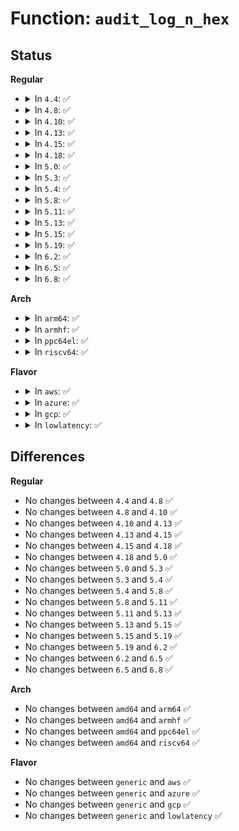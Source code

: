 # Function: <code>audit_log_n_hex</code>

## Status
<b>Regular</b>
<ul>
<li>
<details>
<summary>In <code>4.4</code>: ✅</summary>

```c
void audit_log_n_hex(struct audit_buffer *ab, const unsigned char *buf, size_t len);
```

**Collision:** Unique Global

**Inline:** No

**Transformation:** False

**Instances:**

```
In kernel/audit.c (ffffffff81121e00)
Location: kernel/audit.c:1517
Inline: False
Direct callers:
  - kernel/audit.c:audit_log_n_untrustedstring
  - kernel/auditsc.c:audit_log_exit
  - kernel/auditsc.c:audit_log_exit
  - security/lsm_audit.c:common_lsm_audit
  - security/apparmor/label.c:aa_label_xaudit
  - security/apparmor/net.c:audit_unix_addr
  - drivers/tty/tty_audit.c:tty_audit_log
```
**Symbols:**

```
ffffffff81121e00-ffffffff81121f47: audit_log_n_hex (STB_GLOBAL)
```
</details>
</li>
<li>
<details>
<summary>In <code>4.8</code>: ✅</summary>

```c
void audit_log_n_hex(struct audit_buffer *ab, const unsigned char *buf, size_t len);
```

**Collision:** Unique Global

**Inline:** No

**Transformation:** False

**Instances:**

```
In kernel/audit.c (ffffffff81129d40)
Location: kernel/audit.c:1528
Inline: False
Direct callers:
  - kernel/audit.c:audit_log_n_untrustedstring
  - kernel/auditsc.c:audit_log_exit
  - kernel/auditsc.c:audit_log_execve_info
  - security/lsm_audit.c:common_lsm_audit
  - security/apparmor/label.c:aa_label_xaudit
  - security/apparmor/net.c:audit_unix_addr
  - drivers/tty/tty_audit.c:tty_audit_log
```
**Symbols:**

```
ffffffff81129d40-ffffffff81129e9c: audit_log_n_hex (STB_GLOBAL)
```
</details>
</li>
<li>
<details>
<summary>In <code>4.10</code>: ✅</summary>

```c
void audit_log_n_hex(struct audit_buffer *ab, const unsigned char *buf, size_t len);
```

**Collision:** Unique Global

**Inline:** No

**Transformation:** False

**Instances:**

```
In kernel/audit.c (ffffffff81133a60)
Location: kernel/audit.c:1667
Inline: False
Direct callers:
  - kernel/audit.c:audit_log_n_untrustedstring
  - kernel/auditsc.c:audit_log_exit
  - kernel/auditsc.c:audit_log_execve_info
  - security/lsm_audit.c:common_lsm_audit
  - security/apparmor/label.c:aa_label_xaudit
  - security/apparmor/net.c:audit_unix_addr
  - drivers/tty/tty_audit.c:tty_audit_log
```
**Symbols:**

```
ffffffff81133a60-ffffffff81133bbc: audit_log_n_hex (STB_GLOBAL)
```
</details>
</li>
<li>
<details>
<summary>In <code>4.13</code>: ✅</summary>

```c
void audit_log_n_hex(struct audit_buffer *ab, const unsigned char *buf, size_t len);
```

**Collision:** Unique Global

**Inline:** No

**Transformation:** False

**Instances:**

```
In kernel/audit.c (ffffffff81134f40)
Location: kernel/audit.c:1846
Inline: False
Direct callers:
  - kernel/audit.c:audit_log_n_untrustedstring
  - kernel/auditsc.c:audit_log_exit
  - kernel/auditsc.c:audit_log_execve_info
  - security/lsm_audit.c:common_lsm_audit
  - security/apparmor/label.c:aa_label_xaudit
  - security/apparmor/net.c:audit_unix_addr
  - drivers/tty/tty_audit.c:tty_audit_log
```
**Symbols:**

```
ffffffff81134f40-ffffffff81135087: audit_log_n_hex (STB_GLOBAL)
```
</details>
</li>
<li>
<details>
<summary>In <code>4.15</code>: ✅</summary>

```c
void audit_log_n_hex(struct audit_buffer *ab, const unsigned char *buf, size_t len);
```

**Collision:** Unique Global

**Inline:** No

**Transformation:** False

**Instances:**

```
In kernel/audit.c (ffffffff81141c90)
Location: kernel/audit.c:1854
Inline: False
Direct callers:
  - kernel/audit.c:audit_log_n_untrustedstring
  - kernel/auditsc.c:audit_log_exit
  - kernel/auditsc.c:audit_log_execve_info
  - security/lsm_audit.c:common_lsm_audit
  - security/apparmor/label.c:aa_label_xaudit
  - security/apparmor/net.c:audit_unix_addr
  - drivers/tty/tty_audit.c:tty_audit_log
```
**Symbols:**

```
ffffffff81141c90-ffffffff81141dd7: audit_log_n_hex (STB_GLOBAL)
```
</details>
</li>
<li>
<details>
<summary>In <code>4.18</code>: ✅</summary>

```c
void audit_log_n_hex(struct audit_buffer *ab, const unsigned char *buf, size_t len);
```

**Collision:** Unique Global

**Inline:** No

**Transformation:** False

**Instances:**

```
In kernel/audit.c (ffffffff81150640)
Location: kernel/audit.c:1907
Inline: False
Direct callers:
  - kernel/audit.c:audit_log_n_untrustedstring
  - kernel/auditsc.c:audit_log_exit
  - kernel/auditsc.c:audit_log_execve_info
  - security/lsm_audit.c:dump_common_audit_data
  - security/apparmor/label.c:aa_label_xaudit
  - drivers/tty/tty_audit.c:tty_audit_log
```
**Symbols:**

```
ffffffff81150640-ffffffff81150793: audit_log_n_hex (STB_GLOBAL)
```
</details>
</li>
<li>
<details>
<summary>In <code>5.0</code>: ✅</summary>

```c
void audit_log_n_hex(struct audit_buffer *ab, const unsigned char *buf, size_t len);
```

**Collision:** Unique Global

**Inline:** No

**Transformation:** False

**Instances:**

```
In kernel/audit.c (ffffffff8115d2f0)
Location: kernel/audit.c:1904
Inline: False
Direct callers:
  - kernel/audit.c:audit_log_n_untrustedstring
  - kernel/auditsc.c:audit_log_exit
  - kernel/auditsc.c:audit_log_execve_info
  - security/lsm_audit.c:dump_common_audit_data
  - security/apparmor/label.c:aa_label_xaudit
  - drivers/tty/tty_audit.c:tty_audit_log
```
**Symbols:**

```
ffffffff8115d2f0-ffffffff8115d43d: audit_log_n_hex (STB_GLOBAL)
```
</details>
</li>
<li>
<details>
<summary>In <code>5.3</code>: ✅</summary>

```c
void audit_log_n_hex(struct audit_buffer *ab, const unsigned char *buf, size_t len);
```

**Collision:** Unique Global

**Inline:** No

**Transformation:** False

**Instances:**

```
In kernel/audit.c (ffffffff81169a30)
Location: kernel/audit.c:1904
Inline: False
Direct callers:
  - kernel/audit.c:audit_log_n_untrustedstring
  - kernel/auditsc.c:audit_log_exit
  - kernel/auditsc.c:audit_log_execve_info
  - security/lsm_audit.c:dump_common_audit_data
  - security/apparmor/label.c:aa_label_xaudit
  - drivers/tty/tty_audit.c:tty_audit_log
```
**Symbols:**

```
ffffffff81169a30-ffffffff81169b7a: audit_log_n_hex (STB_GLOBAL)
```
</details>
</li>
<li>
<details>
<summary>In <code>5.4</code>: ✅</summary>

```c
void audit_log_n_hex(struct audit_buffer *ab, const unsigned char *buf, size_t len);
```

**Collision:** Unique Global

**Inline:** No

**Transformation:** False

**Instances:**

```
In kernel/audit.c (ffffffff811758d0)
Location: kernel/audit.c:1906
Inline: False
Direct callers:
  - kernel/audit.c:audit_log_n_untrustedstring
  - kernel/auditsc.c:audit_log_exit
  - kernel/auditsc.c:audit_log_execve_info
  - security/lsm_audit.c:dump_common_audit_data
  - security/apparmor/label.c:aa_label_xaudit
  - drivers/tty/tty_audit.c:tty_audit_log
```
**Symbols:**

```
ffffffff811758d0-ffffffff81175a1a: audit_log_n_hex (STB_GLOBAL)
```
</details>
</li>
<li>
<details>
<summary>In <code>5.8</code>: ✅</summary>

```c
void audit_log_n_hex(struct audit_buffer *ab, const unsigned char *buf, size_t len);
```

**Collision:** Unique Global

**Inline:** No

**Transformation:** False

**Instances:**

```
In kernel/audit.c (ffffffff81188030)
Location: kernel/audit.c:1986
Inline: False
Direct callers:
  - kernel/audit.c:audit_log_n_untrustedstring
  - kernel/auditsc.c:audit_log_exit
  - kernel/auditsc.c:audit_log_execve_info
  - security/lsm_audit.c:dump_common_audit_data
  - security/apparmor/label.c:aa_label_xaudit
  - drivers/tty/tty_audit.c:tty_audit_log
```
**Symbols:**

```
ffffffff81188030-ffffffff8118817a: audit_log_n_hex (STB_GLOBAL)
```
</details>
</li>
<li>
<details>
<summary>In <code>5.11</code>: ✅</summary>

```c
void audit_log_n_hex(struct audit_buffer *ab, const unsigned char *buf, size_t len);
```

**Collision:** Unique Global

**Inline:** No

**Transformation:** False

**Instances:**

```
In kernel/audit.c (ffffffff811853c0)
Location: kernel/audit.c:2003
Inline: False
Direct callers:
  - kernel/audit.c:audit_log_n_untrustedstring
  - kernel/auditsc.c:audit_log_exit
  - kernel/auditsc.c:audit_log_execve_info
  - security/lsm_audit.c:dump_common_audit_data
  - security/apparmor/label.c:aa_label_xaudit
  - drivers/tty/tty_audit.c:tty_audit_log
```
**Symbols:**

```
ffffffff811853c0-ffffffff8118550a: audit_log_n_hex (STB_GLOBAL)
```
</details>
</li>
<li>
<details>
<summary>In <code>5.13</code>: ✅</summary>

```c
void audit_log_n_hex(struct audit_buffer *ab, const unsigned char *buf, size_t len);
```

**Collision:** Unique Global

**Inline:** No

**Transformation:** False

**Instances:**

```
In kernel/audit.c (ffffffff811863c0)
Location: kernel/audit.c:2003
Inline: False
Direct callers:
  - kernel/audit.c:audit_log_n_untrustedstring
  - kernel/auditsc.c:audit_log_exit
  - kernel/auditsc.c:audit_log_execve_info
  - security/lsm_audit.c:dump_common_audit_data
  - security/apparmor/label.c:aa_label_xaudit
  - drivers/tty/tty_audit.c:tty_audit_log
```
**Symbols:**

```
ffffffff811863c0-ffffffff8118650c: audit_log_n_hex (STB_GLOBAL)
```
</details>
</li>
<li>
<details>
<summary>In <code>5.15</code>: ✅</summary>

```c
void audit_log_n_hex(struct audit_buffer *ab, const unsigned char *buf, size_t len);
```

**Collision:** Unique Global

**Inline:** No

**Transformation:** False

**Instances:**

```
In kernel/audit.c (ffffffff811ae7b0)
Location: kernel/audit.c:2042
Inline: False
Direct callers:
  - kernel/audit.c:audit_log_n_untrustedstring
  - kernel/auditsc.c:audit_log_exit
  - kernel/auditsc.c:audit_log_execve_info
  - security/lsm_audit.c:dump_common_audit_data
  - security/apparmor/label.c:aa_label_xaudit
  - drivers/tty/tty_audit.c:tty_audit_log
```
**Symbols:**

```
ffffffff811ae7b0-ffffffff811ae8fe: audit_log_n_hex (STB_GLOBAL)
```
</details>
</li>
<li>
<details>
<summary>In <code>5.19</code>: ✅</summary>

```c
void audit_log_n_hex(struct audit_buffer *ab, const unsigned char *buf, size_t len);
```

**Collision:** Unique Global

**Inline:** No

**Transformation:** False

**Instances:**

```
In kernel/audit.c (ffffffff811e0730)
Location: kernel/audit.c:2024
Inline: False
Direct callers:
  - kernel/audit.c:audit_log_n_untrustedstring
  - kernel/auditsc.c:audit_log_exit
  - kernel/auditsc.c:audit_log_execve_info
  - security/lsm_audit.c:dump_common_audit_data
  - security/apparmor/label.c:aa_label_xaudit
  - drivers/tty/tty_audit.c:tty_audit_log
```
**Symbols:**

```
ffffffff811e0730-ffffffff811e08b3: audit_log_n_hex (STB_GLOBAL)
```
</details>
</li>
<li>
<details>
<summary>In <code>6.2</code>: ✅</summary>

```c
void audit_log_n_hex(struct audit_buffer *ab, const unsigned char *buf, size_t len);
```

**Collision:** Unique Global

**Inline:** No

**Transformation:** False

**Instances:**

```
In kernel/audit.c (ffffffff812264d0)
Location: kernel/audit.c:2022
Inline: False
Direct callers:
  - kernel/audit.c:audit_log_n_untrustedstring
  - kernel/auditsc.c:audit_log_exit
  - kernel/auditsc.c:audit_log_execve_info
  - security/lsm_audit.c:dump_common_audit_data
  - security/apparmor/label.c:aa_label_xaudit
  - drivers/tty/tty_audit.c:tty_audit_log
```
**Symbols:**

```
ffffffff812264d0-ffffffff81226653: audit_log_n_hex (STB_GLOBAL)
```
</details>
</li>
<li>
<details>
<summary>In <code>6.5</code>: ✅</summary>

```c
void audit_log_n_hex(struct audit_buffer *ab, const unsigned char *buf, size_t len);
```

**Collision:** Unique Global

**Inline:** No

**Transformation:** False

**Instances:**

```
In kernel/audit.c (ffffffff8123cab0)
Location: kernel/audit.c:2022
Inline: False
Direct callers:
  - kernel/audit.c:audit_log_n_untrustedstring
  - kernel/auditsc.c:audit_log_exit
  - kernel/auditsc.c:audit_log_execve_info
  - security/lsm_audit.c:dump_common_audit_data
  - security/apparmor/label.c:aa_label_xaudit
  - drivers/tty/tty_audit.c:tty_audit_log
```
**Symbols:**

```
ffffffff8123cab0-ffffffff8123cc3f: audit_log_n_hex (STB_GLOBAL)
```
</details>
</li>
<li>
<details>
<summary>In <code>6.8</code>: ✅</summary>

```c
void audit_log_n_hex(struct audit_buffer *ab, const unsigned char *buf, size_t len);
```

**Collision:** Unique Global

**Inline:** No

**Transformation:** False

**Instances:**

```
In kernel/audit.c (ffffffff812569c0)
Location: kernel/audit.c:2040
Inline: False
Direct callers:
  - kernel/audit.c:audit_log_n_untrustedstring
  - kernel/auditsc.c:audit_log_exit
  - kernel/auditsc.c:audit_log_execve_info
  - security/lsm_audit.c:dump_common_audit_data
  - security/apparmor/label.c:aa_label_xaudit
  - drivers/tty/tty_audit.c:tty_audit_log
```
**Symbols:**

```
ffffffff812569c0-ffffffff81256b4f: audit_log_n_hex (STB_GLOBAL)
```
</details>
</li>
</ul>
<b>Arch</b>
<ul>
<li>
<details>
<summary>In <code>arm64</code>: ✅</summary>

```c
void audit_log_n_hex(struct audit_buffer *ab, const unsigned char *buf, size_t len);
```

**Collision:** Unique Global

**Inline:** No

**Transformation:** False

**Instances:**

```
In kernel/audit.c (ffff8000101ea770)
Location: kernel/audit.c:1906
Inline: False
Direct callers:
  - kernel/audit.c:audit_log_n_untrustedstring
  - kernel/auditsc.c:audit_log_exit
  - kernel/auditsc.c:audit_log_execve_info
  - security/lsm_audit.c:dump_common_audit_data
  - security/apparmor/label.c:aa_label_xaudit
  - drivers/tty/tty_audit.c:tty_audit_log
```
**Symbols:**

```
ffff8000101ea770-ffff8000101ea8e4: audit_log_n_hex (STB_GLOBAL)
```
</details>
</li>
<li>
<details>
<summary>In <code>armhf</code>: ✅</summary>

```c
void audit_log_n_hex(struct audit_buffer *ab, const unsigned char *buf, size_t len);
```

**Collision:** Unique Global

**Inline:** No

**Transformation:** False

**Instances:**

```
In kernel/audit.c (c042a478)
Location: kernel/audit.c:1906
Inline: False
Direct callers:
  - kernel/audit.c:audit_log_n_untrustedstring
  - kernel/auditsc.c:audit_log_exit
  - kernel/auditsc.c:audit_log_execve_info
  - security/lsm_audit.c:dump_common_audit_data
  - security/apparmor/label.c:aa_label_xaudit
  - drivers/tty/tty_audit.c:tty_audit_log
```
**Symbols:**

```
c042a478-c042a5e4: audit_log_n_hex (STB_GLOBAL)
```
</details>
</li>
<li>
<details>
<summary>In <code>ppc64el</code>: ✅</summary>

```c
void audit_log_n_hex(struct audit_buffer *ab, const unsigned char *buf, size_t len);
```

**Collision:** Unique Global

**Inline:** No

**Transformation:** False

**Instances:**

```
In kernel/audit.c (c00000000025ba20)
Location: kernel/audit.c:1906
Inline: False
Direct callers:
  - kernel/audit.c:audit_log_n_untrustedstring
  - kernel/auditsc.c:audit_log_exit
  - kernel/auditsc.c:audit_log_execve_info
  - security/lsm_audit.c:dump_common_audit_data
  - security/apparmor/label.c:aa_label_xaudit
  - drivers/tty/tty_audit.c:tty_audit_log
```
**Symbols:**

```
c00000000025ba20-c00000000025bc58: audit_log_n_hex (STB_GLOBAL)
```
</details>
</li>
<li>
<details>
<summary>In <code>riscv64</code>: ✅</summary>

```c
void audit_log_n_hex(struct audit_buffer *ab, const unsigned char *buf, size_t len);
```

**Collision:** Unique Global

**Inline:** No

**Transformation:** False

**Instances:**

```
In kernel/audit.c (ffffffe00015f140)
Location: kernel/audit.c:1906
Inline: False
Direct callers:
  - kernel/audit.c:audit_log_n_untrustedstring
  - kernel/auditsc.c:audit_log_exit
  - kernel/auditsc.c:audit_log_execve_info
  - security/lsm_audit.c:dump_common_audit_data
  - security/apparmor/label.c:aa_label_xaudit
  - drivers/tty/tty_audit.c:tty_audit_log
```
**Symbols:**

```
ffffffe00015f140-ffffffe00015f290: audit_log_n_hex (STB_GLOBAL)
```
</details>
</li>
</ul>
<b>Flavor</b>
<ul>
<li>
<details>
<summary>In <code>aws</code>: ✅</summary>

```c
void audit_log_n_hex(struct audit_buffer *ab, const unsigned char *buf, size_t len);
```

**Collision:** Unique Global

**Inline:** No

**Transformation:** False

**Instances:**

```
In kernel/audit.c (ffffffff8116def0)
Location: kernel/audit.c:1906
Inline: False
Direct callers:
  - kernel/audit.c:audit_log_n_untrustedstring
  - kernel/auditsc.c:audit_log_exit
  - kernel/auditsc.c:audit_log_execve_info
  - security/lsm_audit.c:dump_common_audit_data
  - security/apparmor/label.c:aa_label_xaudit
  - drivers/tty/tty_audit.c:tty_audit_log
```
**Symbols:**

```
ffffffff8116def0-ffffffff8116e03a: audit_log_n_hex (STB_GLOBAL)
```
</details>
</li>
<li>
<details>
<summary>In <code>azure</code>: ✅</summary>

```c
void audit_log_n_hex(struct audit_buffer *ab, const unsigned char *buf, size_t len);
```

**Collision:** Unique Global

**Inline:** No

**Transformation:** False

**Instances:**

```
In kernel/audit.c (ffffffff81161090)
Location: kernel/audit.c:1906
Inline: False
Direct callers:
  - kernel/audit.c:audit_log_n_untrustedstring
  - kernel/auditsc.c:audit_log_exit
  - kernel/auditsc.c:audit_log_execve_info
  - security/lsm_audit.c:dump_common_audit_data
  - security/apparmor/label.c:aa_label_xaudit
  - drivers/tty/tty_audit.c:tty_audit_log
```
**Symbols:**

```
ffffffff81161090-ffffffff811611da: audit_log_n_hex (STB_GLOBAL)
```
</details>
</li>
<li>
<details>
<summary>In <code>gcp</code>: ✅</summary>

```c
void audit_log_n_hex(struct audit_buffer *ab, const unsigned char *buf, size_t len);
```

**Collision:** Unique Global

**Inline:** No

**Transformation:** False

**Instances:**

```
In kernel/audit.c (ffffffff8116bcc0)
Location: kernel/audit.c:1906
Inline: False
Direct callers:
  - kernel/audit.c:audit_log_n_untrustedstring
  - kernel/auditsc.c:audit_log_exit
  - kernel/auditsc.c:audit_log_execve_info
  - security/lsm_audit.c:dump_common_audit_data
  - security/apparmor/label.c:aa_label_xaudit
  - drivers/tty/tty_audit.c:tty_audit_log
```
**Symbols:**

```
ffffffff8116bcc0-ffffffff8116be0a: audit_log_n_hex (STB_GLOBAL)
```
</details>
</li>
<li>
<details>
<summary>In <code>lowlatency</code>: ✅</summary>

```c
void audit_log_n_hex(struct audit_buffer *ab, const unsigned char *buf, size_t len);
```

**Collision:** Unique Global

**Inline:** No

**Transformation:** False

**Instances:**

```
In kernel/audit.c (ffffffff81179480)
Location: kernel/audit.c:1906
Inline: False
Direct callers:
  - kernel/audit.c:audit_log_n_untrustedstring
  - kernel/auditsc.c:audit_log_exit
  - kernel/auditsc.c:audit_log_execve_info
  - security/lsm_audit.c:dump_common_audit_data
  - security/apparmor/label.c:aa_label_xaudit
  - drivers/tty/tty_audit.c:tty_audit_log
```
**Symbols:**

```
ffffffff81179480-ffffffff811795ca: audit_log_n_hex (STB_GLOBAL)
```
</details>
</li>
</ul>

## Differences
<b>Regular</b>
<ul>
<li>
No changes between <code>4.4</code> and <code>4.8</code> ✅
</li>
<li>
No changes between <code>4.8</code> and <code>4.10</code> ✅
</li>
<li>
No changes between <code>4.10</code> and <code>4.13</code> ✅
</li>
<li>
No changes between <code>4.13</code> and <code>4.15</code> ✅
</li>
<li>
No changes between <code>4.15</code> and <code>4.18</code> ✅
</li>
<li>
No changes between <code>4.18</code> and <code>5.0</code> ✅
</li>
<li>
No changes between <code>5.0</code> and <code>5.3</code> ✅
</li>
<li>
No changes between <code>5.3</code> and <code>5.4</code> ✅
</li>
<li>
No changes between <code>5.4</code> and <code>5.8</code> ✅
</li>
<li>
No changes between <code>5.8</code> and <code>5.11</code> ✅
</li>
<li>
No changes between <code>5.11</code> and <code>5.13</code> ✅
</li>
<li>
No changes between <code>5.13</code> and <code>5.15</code> ✅
</li>
<li>
No changes between <code>5.15</code> and <code>5.19</code> ✅
</li>
<li>
No changes between <code>5.19</code> and <code>6.2</code> ✅
</li>
<li>
No changes between <code>6.2</code> and <code>6.5</code> ✅
</li>
<li>
No changes between <code>6.5</code> and <code>6.8</code> ✅
</li>
</ul>
<b>Arch</b>
<ul>
<li>
No changes between <code>amd64</code> and <code>arm64</code> ✅
</li>
<li>
No changes between <code>amd64</code> and <code>armhf</code> ✅
</li>
<li>
No changes between <code>amd64</code> and <code>ppc64el</code> ✅
</li>
<li>
No changes between <code>amd64</code> and <code>riscv64</code> ✅
</li>
</ul>
<b>Flavor</b>
<ul>
<li>
No changes between <code>generic</code> and <code>aws</code> ✅
</li>
<li>
No changes between <code>generic</code> and <code>azure</code> ✅
</li>
<li>
No changes between <code>generic</code> and <code>gcp</code> ✅
</li>
<li>
No changes between <code>generic</code> and <code>lowlatency</code> ✅
</li>
</ul>
